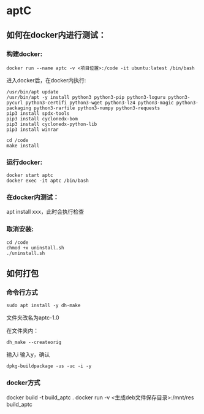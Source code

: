 # aptC

## 如何在docker内进行测试：
### 构建docker:
```
docker run --name aptc -v <项目位置>:/code -it ubuntu:latest /bin/bash
```
进入docker后，在docker内执行:
```
/usr/bin/apt update
/usr/bin/apt -y install python3 python3-pip python3-loguru python3-pycurl python3-certifi python3-wget python3-lz4 python3-magic python3-packaging python3-rarfile python3-numpy python3-requests
pip3 install spdx-tools
pip3 install cyclonedx-bom
pip3 install cyclonedx-python-lib
pip3 install winrar

cd /code
make install

```
### 运行docker:
```
docker start aptc
docker exec -it aptc /bin/bash
```
### 在docker内测试：
apt install xxx，此时会执行检查

### 取消安装:
```
cd /code
chmod +x uninstall.sh
./uninstall.sh
```
## 如何打包

### 命令行方式
```
sudo apt install -y dh-make
```
文件夹改名为aptc-1.0

在文件夹内：
```
dh_make --createorig
```
输入i
输入y，确认

```
dpkg-buildpackage -us -uc -i -y
```
### docker方式
docker build -t build_aptc .
docker run -v <生成deb文件保存目录>:/mnt/res build_aptc

